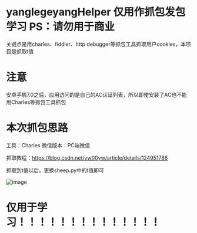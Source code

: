 # yanglegeyangHelper 仅用作抓包发包学习 PS：请勿用于商业
关键点是用charles、fiddler、http debugger等抓包工具抓取用户cookies，本项目是抓取t值
# 注意
安卓手机7.0之后，应用访问的是自己的AC认证列表，所以即使安装了AC也不能用Charles等抓包工具抓包
# 本次抓包思路
工具：Charles
微信版本：PC端微信

抓取教程：https://blog.csdn.net/yw00yw/article/details/124951786

抓取到t值以后，更换sheep.py中的t值即可


![image](https://github.com/makethecode/yanglegeyangHelper/blob/main/t.png)
# 仅用于学习！！！！！！！！！！！！！！

